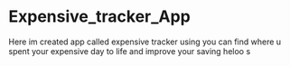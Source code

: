 # Expensive_tracker_App
Here im created app called expensive tracker using you can find where u spent your expensive  day to life and improve your saving heloo
s